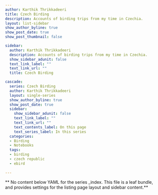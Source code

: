 ```yaml
---
author: Karthik Thrikkadeeri
title: Czech Birding
description: Accounts of birding trips from my time in Czechia.
layout: list-sidebar
show_author_byline: true
show_post_date: true
show_post_thumbnail: false

sidebar:
  author: Karthik Thrikkadeeri
  description: Accounts of birding trips from my time in Czechia.
  show_sidebar_adunit: false
  text_link_label: ""
  text_link_url: ""
  title: Czech Birding

cascade:
  series: Czech Birding
  author: Karthik Thrikkadeeri
  layout: single-series
  show_author_byline: true
  show_post_date: true
  sidebar:
    show_sidebar_adunit: false
    text_link_label: ""
    text_link_url: ""
    text_contents_label: On this page
    text_series_label: In this series
  categories:
  - Birding
  - Notebooks
  tags:
  - birding
  - czech republic
  - ebird
  
---
```


** No content below YAML for the series _index. This file is a leaf bundle, and provides settings for the listing page layout and sidebar content.**